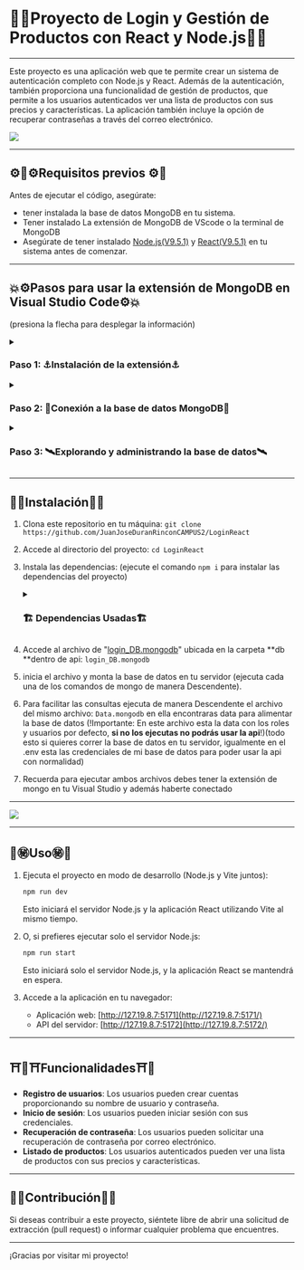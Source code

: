# 🎫📃**Proyecto de Login y Gestión de Productos con React y Node.js**📃🎫

------

Este proyecto es una aplicación web que te permite crear un sistema de autenticación completo con Node.js y React. Además de la autenticación, también proporciona una funcionalidad de gestión de productos, que permite a los usuarios autenticados ver una lista de productos con sus precios y características. La aplicación también incluye la opción de recuperar contraseñas a través del correo electrónico.

![](https://cdn.dribbble.com/users/2234430/screenshots/8587843/media/5a7b6b3be7edd17ae98a25d010277e62.gif)

------

## ⚙🚨⚙️Requisitos previos ⚙️🚨

Antes de ejecutar el código, asegúrate:

- tener instalada la base de datos MongoDB en tu sistema.
- Tener instalado La extensión de MongoDB de VScode o la terminal de MongoDB
- Asegúrate de tener instalado [Node.js(V9.5.1)](https://nodejs.org/) y [React(V9.5.1)](https://es.react.dev)  en tu sistema antes de comenzar.

------

## 💥⚙️**Pasos para usar la extensión de MongoDB en Visual Studio Code⚙️**💥

(presiona la flecha para desplegar la información)

  <details>
    <summary> <h3> Paso 1: ⚓Instalación de la extensión⚓ </h3></summary> 
   <h4>  1. Abre Visual Studio Code <br>
    2. Haz clic en el ícono de "Extensiones" en la barra lateral izquierda (o presiona `Ctrl+Shift+X` en Windows/Linux o `Cmd+Shift+X` en macOS). <br>
    3. En el campo de búsqueda, escribe "MongoDB" y selecciona la extensión "MongoDB for VSCode" creada por Microsoft. <br>
    4. Haz clic en "Instalar" para instalar la extensión. <br></h4>
 </details>

  <details>
    <summary> <h3> Paso 2: 🛫Conexión a la base de datos MongoDB🛫 </h3></summary> 
   <h4> 
       1. Abre un proyecto en Visual Studio Code o crea uno nuevo. <br>
       2. En la barra lateral izquierda, selecciona la sección "MONGODB". <br>
       3. Haz clic en el ícono "Add Connection" (Agregar conexión) en la parte superior de la sección. <br>
       4. Selecciona o ingresa la cadena de conexión de tu base de datos MongoDB. Puedes usar una conexión local (`mongodb://localhost:27017/nombre_base_datos`) o una conexión remota proporcionada por un proveedor de servicios de MongoDB. <br>
       5. Si es necesario, proporciona un nombre descriptivo para la conexión. <br>
       6. Haz click en "Connect" (Conectar). <br></h4>
 </details>

 <details>
    <summary> <h3> Paso 3: 🛰️Explorando y administrando la base de datos🛰️ </h3></summary> 
   <h4> 
       1. Una vez conectado, verás la estructura de la base de datos en la sección "MONGODB" de Visual Studio 
       Code.<br>
       2. Expande la conexión para ver las bases de datos disponibles.<br>
       3. Expande una base de datos para ver sus colecciones.<br>
       4. Expande una colección para ver los documentos almacenados en ella.<br>
       5. Puedes hacer clic derecho en una base de datos o colección para realizar acciones como crear, 
       eliminar y modificar documentos.<br>
       6. Utiliza las diferentes opciones disponibles en el menú contextual para administrar tu base de datos 
       MongoDB de manera eficiente.<br></h4>
 </details>

------

## **🍁🎉Instalación🎉**🍁

1. Clona este repositorio en tu máquina: `git clone https://github.com/JuanJoseDuranRinconCAMPUS2/LoginReact`

2. Accede al directorio del proyecto: `cd LoginReact`

3. Instala las dependencias: (ejecute el comando `npm i` para instalar las dependencias del proyecto)

     <details>
       <summary> <h3> 🏗️ Dependencias Usadas🏗️ </h3></summary> 
         "@types/react": "^18.2.15", <br>
         "@types/react-dom": "^18.2.7",<br>
         "@vitejs/plugin-react-swc": "^3.3.2",<br>
         "concurrently": "^8.2.1",<br>
         "cors": "^2.8.5",<br>
         "dotenv": "16.3.1",<br>
         "eslint": "^8.45.0",<br>
         "eslint-plugin-react": "^7.32.2",<br>
         "eslint-plugin-react-hooks": "^4.6.0",<br>
         "eslint-plugin-react-refresh": "^0.4.3",<br>
         "express": "4.18.2",<br>
         "express-rate-limit": "6.10.0",<br>
         "express-routes-versioning": "1.0.1",<br>
         "express-validator": "7.0.1",<br>
         "jose": "4.14.4",<br>
         "mongodb": "6.0.0",<br>
         "nodemon": "3.0.1",<br>
         "passport": "0.6.0",<br>
         "passport-http-bearer": "1.0.1",<br>
         "prop-types": "15.8.1",<br>
         "react-hook-form": "7.46.1",<br>
         "vite": "^4.4.5",<br>
         "yup": "^1.2.0"<br>
         "@hookform/resolvers": "^3.3.1",<br>
         "axios": "^1.5.0",<br>
         "nodemailer": "^6.9.5",<br>
         "react": "^18.2.0",<br>
         "react-dom": "^18.2.0",<br>
         "react-router-dom": "^6.16.0"<br>
     </details>

5. Accede al archivo de "[login_DB.mongodb](https://github.com/JuanJoseDuranRinconCAMPUS2/LoginReact/blob/main/api/db/login_DB.mongodb)" ubicada en la carpeta **db **dentro de api: `login_DB.mongodb`

6. inicia el archivo y monta la base de datos en tu servidor (ejecuta cada una de los comandos de mongo de manera Descendente).

7. Para facilitar las consultas ejecuta de manera Descendente el archivo del mismo archivo: `Data.mongodb` en ella encontraras data para alimentar la base de datos (!Importante: En este archivo esta la data con los roles y usuarios por defecto, **si no los ejecutas no podrás usar la api**!)(todo esto si quieres correr la base de datos en tu servidor, igualmente en el .env esta las credenciales de mi base de datos para poder usar la api con normalidad)

7. Recuerda para ejecutar ambos archivos debes tener la extensión de mongo en tu Visual Studio y además haberte conectado

------

![](https://media.tenor.com/p0G_bmA2vSYAAAAd/login.gif)

------

## 🦊㊙️Uso㊙️🦊

1. Ejecuta el proyecto en modo de desarrollo (Node.js y Vite juntos):

   ```bash
   npm run dev
   ```

   Esto iniciará el servidor Node.js y la aplicación React utilizando Vite al mismo tiempo.

2. O, si prefieres ejecutar solo el servidor Node.js:

   ```bash
   npm run start
   ```

   Esto iniciará solo el servidor Node.js, y la aplicación React se mantendrá en espera.

3. Accede a la aplicación en tu navegador:

   - Aplicación web: [http://127.19.8.7:5171](http://127.19.8.7:5171/)
   - API del servidor: [http://127.19.8.7:5172](http://127.19.8.7:5172/)

------

## ⛩🔀⛩️Funcionalidades⛩️🔀

- **Registro de usuarios**: Los usuarios pueden crear cuentas proporcionando su nombre de usuario y contraseña.
- **Inicio de sesión**: Los usuarios pueden iniciar sesión con sus credenciales.
- **Recuperación de contraseña**: Los usuarios pueden solicitar una recuperación de contraseña por correo electrónico.
- **Listado de productos**: Los usuarios autenticados pueden ver una lista de productos con sus precios y características.

------

## **🐰🌌Contribución🌌🐰**

Si deseas contribuir a este proyecto, siéntete libre de abrir una solicitud de extracción (pull request) o informar cualquier problema que encuentres.

------

¡Gracias por visitar mi proyecto!
